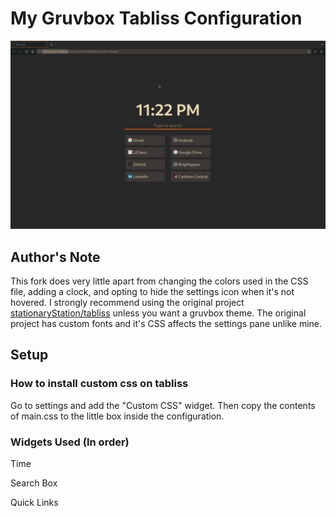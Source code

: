 # My Gruvbox Tabliss Configuration
![screenshot](https://raw.githubusercontent.com/DavisStanko/tabliss/main/1666754533.png)

## Author's Note

This fork does very little apart from changing the colors used in the CSS file, adding a clock, and opting to hide the settings icon when it's not hovered. I strongly recommend using the original project [stationaryStation/tabliss](https://github.com/stationaryStation/tabliss) unless you want a gruvbox theme. The original project has custom fonts and it's CSS affects the settings pane unlike mine.

## Setup

### How to install custom css on tabliss

Go to settings and add the "Custom CSS" widget. Then copy the contents of main.css to the little box inside the configuration.

### Widgets Used (In order)

Time

Search Box

Quick Links
